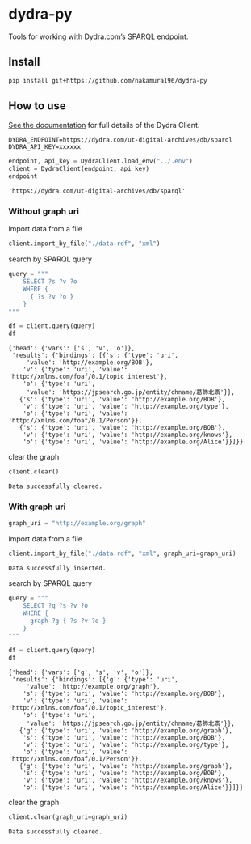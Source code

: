 dydra-py
================

<!-- WARNING: THIS FILE WAS AUTOGENERATED! DO NOT EDIT! -->

Tools for working with Dydra.com’s SPARQL endpoint.

## Install

``` sh
pip install git+https://github.com/nakamura196/dydra-py
```

## How to use

[See the documentation](https://nakamura196.github.io/dydra-py/api.html)
for full details of the Dydra Client.

``` txt:.env
DYDRA_ENDPOINT=https://dydra.com/ut-digital-archives/db/sparql
DYDRA_API_KEY=xxxxxx
```

``` python
endpoint, api_key = DydraClient.load_env("../.env")
client = DydraClient(endpoint, api_key)
endpoint
```

    'https://dydra.com/ut-digital-archives/db/sparql'

### Without graph uri

import data from a file

``` python
client.import_by_file("./data.rdf", "xml")
```

search by SPARQL query

``` python
query = """
    SELECT ?s ?v ?o
    WHERE { 
      { ?s ?v ?o }
    }
"""

df = client.query(query)
df
```

    {'head': {'vars': ['s', 'v', 'o']},
     'results': {'bindings': [{'s': {'type': 'uri',
         'value': 'http://example.org/BOB'},
        'v': {'type': 'uri', 'value': 'http://xmlns.com/foaf/0.1/topic_interest'},
        'o': {'type': 'uri',
         'value': 'https://jpsearch.go.jp/entity/chname/葛飾北斎'}},
       {'s': {'type': 'uri', 'value': 'http://example.org/BOB'},
        'v': {'type': 'uri', 'value': 'http://example.org/type'},
        'o': {'type': 'uri', 'value': 'http://xmlns.com/foaf/0.1/Person'}},
       {'s': {'type': 'uri', 'value': 'http://example.org/BOB'},
        'v': {'type': 'uri', 'value': 'http://example.org/knows'},
        'o': {'type': 'uri', 'value': 'http://example.org/Alice'}}]}}

clear the graph

``` python
client.clear()
```

    Data successfully cleared.

### With graph uri

``` python
graph_uri = "http://example.org/graph"
```

import data from a file

``` python
client.import_by_file("./data.rdf", "xml", graph_uri=graph_uri)
```

    Data successfully inserted.

search by SPARQL query

``` python
query = """
    SELECT ?g ?s ?v ?o
    WHERE { 
      graph ?g { ?s ?v ?o }
    }
"""

df = client.query(query)
df
```

    {'head': {'vars': ['g', 's', 'v', 'o']},
     'results': {'bindings': [{'g': {'type': 'uri',
         'value': 'http://example.org/graph'},
        's': {'type': 'uri', 'value': 'http://example.org/BOB'},
        'v': {'type': 'uri', 'value': 'http://xmlns.com/foaf/0.1/topic_interest'},
        'o': {'type': 'uri',
         'value': 'https://jpsearch.go.jp/entity/chname/葛飾北斎'}},
       {'g': {'type': 'uri', 'value': 'http://example.org/graph'},
        's': {'type': 'uri', 'value': 'http://example.org/BOB'},
        'v': {'type': 'uri', 'value': 'http://example.org/type'},
        'o': {'type': 'uri', 'value': 'http://xmlns.com/foaf/0.1/Person'}},
       {'g': {'type': 'uri', 'value': 'http://example.org/graph'},
        's': {'type': 'uri', 'value': 'http://example.org/BOB'},
        'v': {'type': 'uri', 'value': 'http://example.org/knows'},
        'o': {'type': 'uri', 'value': 'http://example.org/Alice'}}]}}

clear the graph

``` python
client.clear(graph_uri=graph_uri)
```

    Data successfully cleared.

